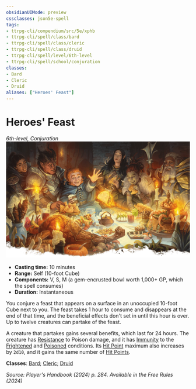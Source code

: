 ```yaml
---
obsidianUIMode: preview
cssclasses: json5e-spell
tags:
- ttrpg-cli/compendium/src/5e/xphb
- ttrpg-cli/spell/class/bard
- ttrpg-cli/spell/class/cleric
- ttrpg-cli/spell/class/druid
- ttrpg-cli/spell/level/6th-level
- ttrpg-cli/spell/school/conjuration
classes:
- Bard
- Cleric
- Druid
aliases: ["Heroes' Feast"]
---
```

# Heroes' Feast
*6th-level, Conjuration*  
![](Misc%20Files/CLI/compendium/spells/img/heroes-feast.webp#right)

- **Casting time:** 10 minutes
- **Range:** Self (10-foot Cube)
- **Components:** V, S, M (a gem-encrusted bowl worth 1,000+ GP, which the spell consumes)
- **Duration:** Instantaneous

You conjure a feast that appears on a surface in an unoccupied 10-foot Cube next to you. The feast takes 1 hour to consume and disappears at the end of that time, and the beneficial effects don't set in until this hour is over. Up to twelve creatures can partake of the feast.

A creature that partakes gains several benefits, which last for 24 hours. The creature has [Resistance](Misc%20Files/CLI/rules/variant-rules/resistance-xphb.md) to Poison damage, and it has [Immunity](Misc%20Files/CLI/rules/variant-rules/immunity-xphb.md) to the [Frightened](Misc%20Files/CLI/rules/conditions.md#Frightened) and [Poisoned](Misc%20Files/CLI/rules/conditions.md#Poisoned) conditions. Its [Hit Point](Misc%20Files/CLI/rules/variant-rules/hit-points-xphb.md) maximum also increases by `2d10`, and it gains the same number of [Hit Points](Misc%20Files/CLI/rules/variant-rules/hit-points-xphb.md).

**Classes**: [Bard](Misc%20Files/CLI/compendium/lists/list-spells-classes-bard.md); [Cleric](Misc%20Files/CLI/compendium/lists/list-spells-classes-cleric.md); [Druid](Misc%20Files/CLI/compendium/lists/list-spells-classes-druid.md)

*Source: Player's Handbook (2024) p. 284. Available in the Free Rules (2024)*